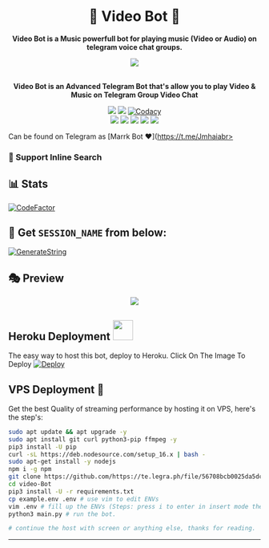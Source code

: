 <h1 align = "center"> 🎵 Video Bot 🎵 </h1>

<p align="center"><b> Video Bot is a Music powerfull bot for playing music (Video or Audio) on telegram voice chat groups. </b></p>


<p align="center"><a href="https://t.me/marrkmusic"><img src="https://te.legra.ph/file/7bdf03c71f848170d24b9.jpg"></a></p>
<p align="center">
    <br><b>Video Bot is an Advanced Telegram Bot that's allow you to play Video & Music on Telegram Group Video Chat</b><br>
</p>
<p align="center">
    <a href="https://www.python.org/" alt="made-with-python"> <img src="https://img.shields.io/badge/Made%20with-Python-black.svg?style=flat-square&logo=python&logoColor=blue&color=red" /></a>
    <a href="https://github.com/marrk85/Music-Video/graphs/commit-activity" alt="Maintenance"> <img src="https://img.shields.io/badge/Maintained%3F-yes-red.svg?style=flat-square" /></a>
    <a href="https://app.codacy.com/gh/marrk85/Music-Video/dashboard"> <img src="https://img.shields.io/codacy/grade/a723cb464d5a4d25be3152b5d71de82d?color=red&logo=codacy&style=flat-square" alt="Codacy" /></a><br>
    <a href="https://github.com/marrk85/Music-Video"> <img src="https://img.shields.io/github/repo-size/marrk85/Music-Video?color=red&logo=github&logoColor=blue&style=flat-square" /></a>
    <a href="https://github.com/marrk85/Music-Video/commits/main"> <img src="https://img.shields.io/github/last-commit/marrk85/Music-Video?color=red&logo=github&logoColor=blue&style=flat-square" /></a>
    <a href="https://github.com/marrk85/Music-Video/issues"> <img src="https://img.shields.io/github/issues/marrk85/Music-Video?color=red&logo=github&logoColor=blue&style=flat-square" /></a>
    <a href="https://github.com/marrk85/Music-Video/network/members"> <img src="https://img.shields.io/github/forks/marrk85/Music-Video?color=red&logo=github&logoColor=blue&style=flat-square" /></a>  
    <a href="https://github.com/marrk85/Music-Video/network/members"> <img src="https://img.shields.io/github/stars/marrk85/Music-Video?color=red&logo=github&logoColor=blue&style=flat-square" /></a>  
</p>

Can be found on Telegram as [Marrk Bot ❤](https://t.me/Jmhaiabr>

### 🔎 Support Inline Search

## 📊 Stats
[![CodeFactor](https://www.codefactor.io/repository/github/Rishabhbhan4/video-Bot/badge)](https://www.codefactor.io/repository/github/mivinka1/Music-Video)

## 🧪 Get `SESSION_NAME` from below:

 [![GenerateString](https://te.legra.ph/file/e63dc76bc56a39f3383ab.jpg)](https://replit.com/@marrk85/genStr#main.py)


## 🎭 Preview
<p align="center">
  <img src="https://te.legra.ph/file/56708bcb0025da5dc19c4.jpg">
</p>

## Heroku Deployment <img src="./ImageFont/Kenred.gif" width="40px">
The easy way to host this bot, deploy to Heroku.
Click On The Image To Deploy
[![Deploy](https://te.legra.ph/file/131da17a823ddcb96f2f5.jpg)](https://heroku.com/deploy?template=https://github.com/mivinka1/Music-Video)

## VPS Deployment 🎵
Get the best Quality of streaming performance by hosting it on VPS, here's the step's:

```sh
sudo apt update && apt upgrade -y
sudo apt install git curl python3-pip ffmpeg -y
pip3 install -U pip
curl -sL https://deb.nodesource.com/setup_16.x | bash -
sudo apt-get install -y nodejs
npm i -g npm
git clone https://github.com/https://te.legra.ph/file/56708bcb0025da5dc19c4.jpg # clone the repo.
cd video-Bot
pip3 install -U -r requirements.txt
cp example.env .env # use vim to edit ENVs
vim .env # fill up the ENVs (Steps: press i to enter in insert mode then edit the file. Press Esc to exit the editing mode then type :wq! and press Enter key to save the file).
python3 main.py # run the bot.

# continue the host with screen or anything else, thanks for reading.
```
------
